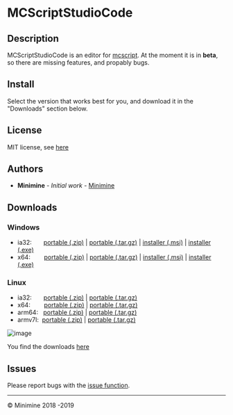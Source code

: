 # MCScriptStudioCode
## Description
MCScriptStudioCode is an editor for [mcscript](https://github.com/stevertus/mcscript). At the moment it is in **beta**, so there are missing features, and propably bugs.

## Install
Select the version that works best for you, and download it in the "Downloads" section below.

## License
MIT license, see [here](https://github.com/MinimineLP/mcscriptStudioCode/blob/master/LICENSE)

## Authors

* **Minimine** - *Initial work* - [Minimine](https://github.com/MinimineLP)

## Downloads
### Windows
  - ia32: &nbsp;&nbsp;&nbsp;&nbsp;&nbsp;&nbsp;[portable (.zip)](https://github.com/MinimineLP/mcscriptStudioCode/releases/download/0.0.3/mcscriptStudioCode-win32-ia32-portable.zip) | [portable (.tar.gz)](https://github.com/MinimineLP/mcscriptStudioCode/releases/download/0.0.3/mcscriptStudioCode-win32-ia32-portable.tar.gz) | [installer (.msi)](https://github.com/MinimineLP/mcscriptStudioCode/releases/download/0.0.3/mcscriptstudiocode-win32-ia32.msi) | [installer (.exe)](https://github.com/MinimineLP/mcscriptStudioCode/releases/download/0.0.3/mcscriptstudiocode-win32-ia32.exe)
  - x64: &nbsp;&nbsp;&nbsp;&nbsp;&nbsp;&nbsp;&nbsp;[portable (.zip)](https://github.com/MinimineLP/mcscriptStudioCode/releases/download/0.0.3/mcscriptStudioCode-win32-x64-portable.zip) | [portable (.tar.gz)](https://github.com/MinimineLP/mcscriptStudioCode/releases/download/0.0.3/mcscriptStudioCode-win32-x64-portable.tar.gz) | [installer (.msi)](https://github.com/MinimineLP/mcscriptStudioCode/releases/download/0.0.3/mcscriptstudiocode-win32-x64.msi) | [installer (.exe)](https://github.com/MinimineLP/mcscriptStudioCode/releases/download/0.0.3/mcscriptstudiocode-win32-x64.exe)

### Linux
  - ia32: &nbsp;&nbsp;&nbsp;&nbsp;&nbsp;&nbsp;[portable (.zip)](https://github.com/MinimineLP/mcscriptStudioCode/releases/download/0.0.3/mcscriptStudioCode-linux-ia32-portable.zip) | [portable (.tar.gz)](https://github.com/MinimineLP/mcscriptStudioCode/releases/download/0.0.3/mcscriptStudioCode-linux-ia32-portable.tar.gz)
  - x64: &nbsp;&nbsp;&nbsp;&nbsp;&nbsp;&nbsp;&nbsp;[portable (.zip)](https://github.com/MinimineLP/mcscriptStudioCode/releases/download/0.0.3/mcscriptStudioCode-linux-x64-portable.zip) | [portable (.tar.gz)](https://github.com/MinimineLP/mcscriptStudioCode/releases/download/0.0.3/mcscriptStudioCode-linux-x64-portable.tar.gz)
  - arm64: &nbsp;&nbsp;[portable (.zip)](https://github.com/MinimineLP/mcscriptStudioCode/releases/download/0.0.3/mcscriptStudioCode-linux-arm64-portable.zip) | [portable (.tar.gz)](https://github.com/MinimineLP/mcscriptStudioCode/releases/download/0.0.3/mcscriptStudioCode-linux-arm64-portable.tar.gz)
  - armv7l: &nbsp;[portable (.zip)](https://github.com/MinimineLP/mcscriptStudioCode/releases/download/0.0.3/mcscriptStudioCode-linux-armv7l-portable.zip) | [portable (.tar.gz)](https://github.com/MinimineLP/mcscriptStudioCode/releases/download/0.0.3/mcscriptStudioCode-linux-armv7l-portable.tar.gz)

![image](https://user-images.githubusercontent.com/32415985/52536544-3cb13b80-2d5c-11e9-9d9b-c8d218a39447.png)

You find the downloads [here](https://github.com/MinimineLP/mcscriptStudioCode/releases/tag/0.0.3)

## Issues
Please report bugs with the [issue function](https://github.com/MinimineLP/mcscriptStudioCode/issues).
<hr>
&copy; Minimine 2018 -2019
